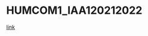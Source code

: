 # HUMCOM1_IAA120212022
<a href="https://jimmycaticatii.github.io/HUMCOM1_IAA120212022/Exercise2.html">link</a>